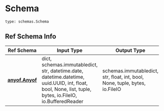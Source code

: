# Schema
```
type: schemas.Schema
```

## Ref Schema Info
Ref Schema | Input Type | Output Type
---------- | ---------- | -----------
[**anyof.Anyof**](../../../../../../../components/schema/anyof.md) | dict, schemas.immutabledict, str, datetime.date, datetime.datetime, uuid.UUID, int, float, bool, None, list, tuple, bytes, io.FileIO, io.BufferedReader | schemas.immutabledict, str, float, int, bool, None, tuple, bytes, io.FileIO
